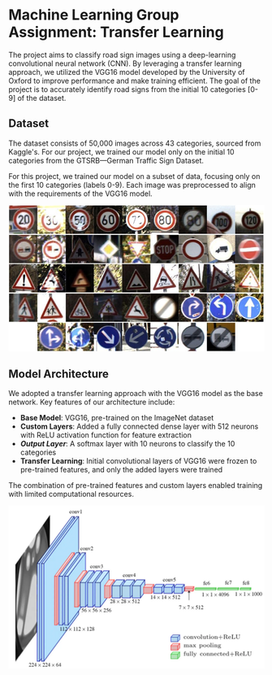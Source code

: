 # Machine Learning Group Assignment: Transfer Learning

The project aims to classify road sign images using a deep-learning convolutional neural network (CNN). By leveraging a transfer learning approach, we utilized the VGG16 model developed by the University of Oxford to improve performance and make training efficient. The goal of the project is to accurately identify road signs from the initial 10 categories [0-9] of the dataset.

## Dataset

The dataset consists of 50,000 images across 43 categories, sourced from Kaggle's. For our project, we trained our model only on the initial 10 categories from the GTSRB—German Traffic Sign Dataset.

For this project, we trained our model on a subset of data, focusing only on the first 10 categories (labels 0-9). Each image was preprocessed to align with the requirements of the VGG16 model.

![Dataset Sample](https://raw.githubusercontent.com/GordonHeg/Machine-Learning-Group-Assignment-Transfer-Learning-/main/images/dataset_sample.jpg)

## Model Architecture

We adopted a transfer learning approach with the VGG16 model as the base network. Key features of our architecture include:

- **Base Model**: VGG16, pre-trained on the ImageNet dataset
- **Custom Layers**: Added a fully connected dense layer with 512 neurons with ReLU activation function for feature extraction
- ***Output Layer***: A softmax layer with 10 neurons to classify the 10 categories
- **Transfer Learning**: Initial convolutional layers of VGG16 were frozen to pre-trained features, and only the added layers were trained

The combination of pre-trained features and custom layers enabled training with limited computational resources.

![Model Architecture Diagram](https://raw.githubusercontent.com/GordonHeg/Machine-Learning-Group-Assignment-Transfer-Learning-/main/images/model_architecture.jpg)
